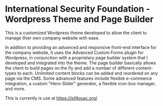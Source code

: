 # International Security Foundation - Wordpress Theme and Page Builder

This is a customized Wordpress theme developed to allow the client to manage thier own company website with ease.

In addition to providing an advanced and responsive front-end interface for the company website, it uses the Advanced Custom Forms plugin for Wordpress, in conjunction with a proprietary page builder system that I developed and integrated into the theme.  The page builder basically allows the client to build pages on the fly and add a number of different content-types to each.  Unlimited content blocks can be added and reordered on any page via the CMS.  Some advanced features include flexible e-commerce integration, a custom "Hero-Slider" generator, a flexible icon-box manager, and more.

This is currently is use at https://isf4osac.org/
